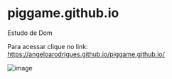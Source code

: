 # piggame.github.io
Estudo de Dom

Para acessar clique no link: https://angeloarodrigues.github.io/piggame.github.io/

![image](https://user-images.githubusercontent.com/60827025/138946219-1c27e3da-7c2a-4873-9fb9-e246d168e4e3.png)
